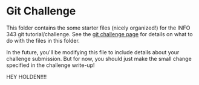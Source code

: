 # Git Challenge

This folder contains the some starter files (nicely organized!) for the INFO 343 git tutorial/challenge. See the [git challenge page](http://faculty.washington.edu/joelross/courses/info343/#/challenges/git) for details on what to do with the files in this folder.

In the future, you'll be modifying this file to include details about your challenge submission. But for now, you should just make the small change specified in the challenge write-up!

HEY HOLDEN!!!!